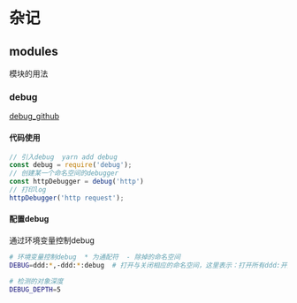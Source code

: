 # 杂记
## modules
模块的用法
### debug
[debug_github](!https://github.com/visionmedia/debug)</br>
#### 代码使用
```js
// 引入debug  yarn add debug
const debug = require('debug');
// 创建某一个命名空间的debugger
const httpDebugger = debug('http')
// 打印log
httpDebugger('http request');
```
#### 配置debug

通过环境变量控制debug
```sh
# 环境变量控制debug  * 为通配符  - 除掉的命名空间
DEBUG=ddd:*,-ddd:*:debug  # 打开与关闭相应的命名空间，这里表示：打开所有ddd:开头的debugger,然后关闭ddd:开头且:debug结尾的debugger

# 检测的对象深度
DEBUG_DEPTH=5
```